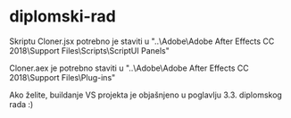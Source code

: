 # diplomski-rad

Skriptu Cloner.jsx potrebno je staviti u "..\Adobe\Adobe After Effects CC 2018\Support Files\Scripts\ScriptUI Panels\"

Cloner.aex je potrebno staviti u "..\Adobe\Adobe After Effects CC 2018\Support Files\Plug-ins"

Ako želite, buildanje VS projekta je objašnjeno u poglavlju 3.3. diplomskog rada :)
